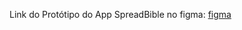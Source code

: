 Link do Protótipo do App SpreadBible no figma: [figma](https://www.figma.com/file/fWqVhcs30gKM5roiz5n6Oh/Projeto-SpreadBible?type=design&node-id=0%3A1&t=dThFvRdl0BL1QM9w-1)


